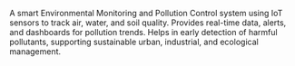 A smart Environmental Monitoring and Pollution Control system using IoT sensors to track air, water, and soil quality. Provides real-time data, alerts, and dashboards for pollution trends. Helps in early detection of harmful pollutants, supporting sustainable urban, industrial, and ecological management.
